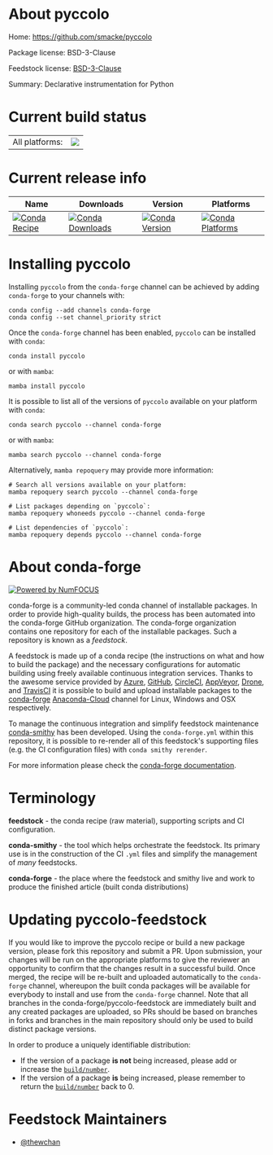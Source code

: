 About pyccolo
=============

Home: https://github.com/smacke/pyccolo

Package license: BSD-3-Clause

Feedstock license: [BSD-3-Clause](https://github.com/conda-forge/pyccolo-feedstock/blob/main/LICENSE.txt)

Summary: Declarative instrumentation for Python

Current build status
====================


<table><tr><td>All platforms:</td>
    <td>
      <a href="https://dev.azure.com/conda-forge/feedstock-builds/_build/latest?definitionId=16512&branchName=main">
        <img src="https://dev.azure.com/conda-forge/feedstock-builds/_apis/build/status/pyccolo-feedstock?branchName=main">
      </a>
    </td>
  </tr>
</table>

Current release info
====================

| Name | Downloads | Version | Platforms |
| --- | --- | --- | --- |
| [![Conda Recipe](https://img.shields.io/badge/recipe-pyccolo-green.svg)](https://anaconda.org/conda-forge/pyccolo) | [![Conda Downloads](https://img.shields.io/conda/dn/conda-forge/pyccolo.svg)](https://anaconda.org/conda-forge/pyccolo) | [![Conda Version](https://img.shields.io/conda/vn/conda-forge/pyccolo.svg)](https://anaconda.org/conda-forge/pyccolo) | [![Conda Platforms](https://img.shields.io/conda/pn/conda-forge/pyccolo.svg)](https://anaconda.org/conda-forge/pyccolo) |

Installing pyccolo
==================

Installing `pyccolo` from the `conda-forge` channel can be achieved by adding `conda-forge` to your channels with:

```
conda config --add channels conda-forge
conda config --set channel_priority strict
```

Once the `conda-forge` channel has been enabled, `pyccolo` can be installed with `conda`:

```
conda install pyccolo
```

or with `mamba`:

```
mamba install pyccolo
```

It is possible to list all of the versions of `pyccolo` available on your platform with `conda`:

```
conda search pyccolo --channel conda-forge
```

or with `mamba`:

```
mamba search pyccolo --channel conda-forge
```

Alternatively, `mamba repoquery` may provide more information:

```
# Search all versions available on your platform:
mamba repoquery search pyccolo --channel conda-forge

# List packages depending on `pyccolo`:
mamba repoquery whoneeds pyccolo --channel conda-forge

# List dependencies of `pyccolo`:
mamba repoquery depends pyccolo --channel conda-forge
```


About conda-forge
=================

[![Powered by
NumFOCUS](https://img.shields.io/badge/powered%20by-NumFOCUS-orange.svg?style=flat&colorA=E1523D&colorB=007D8A)](https://numfocus.org)

conda-forge is a community-led conda channel of installable packages.
In order to provide high-quality builds, the process has been automated into the
conda-forge GitHub organization. The conda-forge organization contains one repository
for each of the installable packages. Such a repository is known as a *feedstock*.

A feedstock is made up of a conda recipe (the instructions on what and how to build
the package) and the necessary configurations for automatic building using freely
available continuous integration services. Thanks to the awesome service provided by
[Azure](https://azure.microsoft.com/en-us/services/devops/), [GitHub](https://github.com/),
[CircleCI](https://circleci.com/), [AppVeyor](https://www.appveyor.com/),
[Drone](https://cloud.drone.io/welcome), and [TravisCI](https://travis-ci.com/)
it is possible to build and upload installable packages to the
[conda-forge](https://anaconda.org/conda-forge) [Anaconda-Cloud](https://anaconda.org/)
channel for Linux, Windows and OSX respectively.

To manage the continuous integration and simplify feedstock maintenance
[conda-smithy](https://github.com/conda-forge/conda-smithy) has been developed.
Using the ``conda-forge.yml`` within this repository, it is possible to re-render all of
this feedstock's supporting files (e.g. the CI configuration files) with ``conda smithy rerender``.

For more information please check the [conda-forge documentation](https://conda-forge.org/docs/).

Terminology
===========

**feedstock** - the conda recipe (raw material), supporting scripts and CI configuration.

**conda-smithy** - the tool which helps orchestrate the feedstock.
                   Its primary use is in the construction of the CI ``.yml`` files
                   and simplify the management of *many* feedstocks.

**conda-forge** - the place where the feedstock and smithy live and work to
                  produce the finished article (built conda distributions)


Updating pyccolo-feedstock
==========================

If you would like to improve the pyccolo recipe or build a new
package version, please fork this repository and submit a PR. Upon submission,
your changes will be run on the appropriate platforms to give the reviewer an
opportunity to confirm that the changes result in a successful build. Once
merged, the recipe will be re-built and uploaded automatically to the
`conda-forge` channel, whereupon the built conda packages will be available for
everybody to install and use from the `conda-forge` channel.
Note that all branches in the conda-forge/pyccolo-feedstock are
immediately built and any created packages are uploaded, so PRs should be based
on branches in forks and branches in the main repository should only be used to
build distinct package versions.

In order to produce a uniquely identifiable distribution:
 * If the version of a package **is not** being increased, please add or increase
   the [``build/number``](https://docs.conda.io/projects/conda-build/en/latest/resources/define-metadata.html#build-number-and-string).
 * If the version of a package **is** being increased, please remember to return
   the [``build/number``](https://docs.conda.io/projects/conda-build/en/latest/resources/define-metadata.html#build-number-and-string)
   back to 0.

Feedstock Maintainers
=====================

* [@thewchan](https://github.com/thewchan/)

